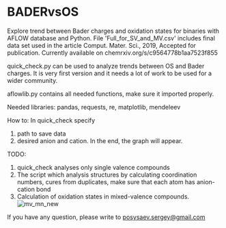 # BADERvsOS
Explore trend between Bader charges and oxidation states for binaries with AFLOW database and Python.
File 'Full_for_SV_and_MV.csv' includes final data set used in the article Comput. Mater. Sci., 2019, Accepted for 
publication. Currently available on chemrxiv.org/s/c9564778b1aa7523f855 

quick_check.py can be used to analyze trends between OS and Bader charges. It is very first version and it needs a lot of work to be used for a wider community.

aflowlib.py contains all needed functions, make sure it imported properly.

Needed libraries: pandas, requests, re, matplotlib, mendeleev

How to:
In quick_check specify 
1) path to save data 
2) desired anion and cation. 
In the end, the graph will appear.

TODO:
1. quick_check analyses only single valence compounds
2. The script which analysis structures by calculating coordination numbers, cures from duplicates, make sure that each atom has anion-cation bond
3. Calculation of oxidation states in mixed-valence compounds. 
![mv_mn_new](https://user-images.githubusercontent.com/43289846/52565604-f87f7300-2e0f-11e9-87cd-889a66b39084.png)


If you have any question, please write to posysaev.sergey@gmail.com
